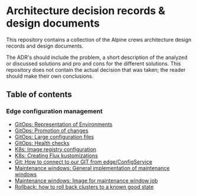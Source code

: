# Architecture decision records & design documents

This repository contains a collection of the Alpine crews architecture design records and design documents.

The ADR's should include the problem, a short description of the analyzed or discussed solutions and pro and cons for the different solutions. This repository does not contain the actual decision that was taken; the reader should make their own conclusions.

## Table of contents

### Edge configuration management
- [GitOps: Representation of Environments](./architecture-decision-records/edge-config-management/GitOpsEnvironments.md)
- [GitOps: Promotion of changes](./architecture-decision-records/edge-config-management/GitOpsEnvironmentPipeline.md)
- [GitOps: Large configuration files](./architecture-decision-records/edge-config-management/LargeConfigurationFiles.md)
- [GitOps: Health checks](./architecture-decision-records/edge-config-management/HealthChecks.md)
- [K8s: Image registry configuration](./architecture-decision-records/edge-config-management/ConfigureImageRegistry.md)
- [K8s: Creating Flux kustomizations](./architecture-decision-records/edge-config-management/CreatingFluxKustomizations.md)
- [Git: How to connect to our GIT from edge/ConfigService](./architecture-decision-records/edge-config-management/ConnectionToGit.md)
- [Maintenance windows: General implementation of maintenance windows](./architecture-decision-records/edge-config-management/MaintenanceWindows.md)
- [Maintenance windows: Image for maintenance window job](./architecture-decision-records/edge-config-management/FluxImageForMaintenanceWindow.md)
- [Rollback: how to roll back clusters to a known good state](./architecture-decision-records/edge-config-management/Rollback.md)
